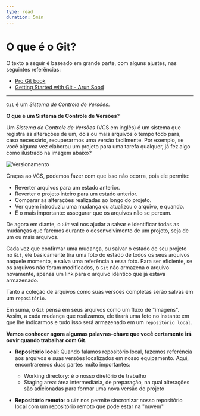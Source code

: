```yaml
---
type: read
duration: 5min
---
```


# O que é o Git?

O texto a seguir é baseado em grande parte, com alguns ajustes, nas seguintes
referências:

- [Pro Git book](https://git-scm.com/book/en/v2)
- [Getting Started with Git - Arun Sood](https://github.com/wdi-sf-september-2014/notes/tree/master/git_intro)

***

`Git` é um _Sistema de Controle de Versões_.

**O que é um Sistema de Controle de Versões**?

Um _Sistema de Controle de Versões_ \(VCS em inglês\) é um sistema que registra
as alterações de um, dois ou mais arquivos o tempo todo para, caso necessário,
recuperarmos uma versão facilmente. Por exemplo, se você alguma vez elaborou
um projeto para uma tarefa qualquer, já fez algo como ilustrado na imagem
abaixo?

![Versionamento](https://user-images.githubusercontent.com/39506102/56902962-bca09500-6a71-11e9-84f9-e332b3c63a87.png)

Graças ao VCS, podemos fazer com que isso não ocorra, pois ele permite:

- Reverter arquivos para um estado anterior.
- Reverter o projeto inteiro para um estado anterior.
- Comparar as alterações realizadas ao longo do projeto.
- Ver quem introduziu uma mudança ou atualizou o arquivo, e quando.
- E o mais importante: assegurar que os arquivos não se percam.

De agora em diante, o `Git` vai nos ajudar a salvar e identificar todas as
mudanças que faremos durante o desenvolvimento de um projeto, seja de um ou
mais arquivos.

Cada vez que confirmar uma mudança, ou salvar o estado de seu projeto no `Git`,
ele basicamente tira uma foto do estado de todos os seus arquivos naquele
momento, e salva uma referência a essa foto. Para ser eficiente, se os arquivos
não foram modificados, o `Git` não armazena o arquivo novamente, apenas um link
para o arquivo idêntico que já estava armazenado.

Tanto a coleção de arquivos como suas versões completas serão salvas em um
`repositório`.

Em suma, o `Git` pensa em seus arquivos como um fluxo de "imagens". Assim, a
cada mudança que realizamos, ele tirará uma foto no instante em que lhe
indicarmos e tudo isso será armazenado em um `repositório local`.

**Vamos conhecer agora algumas palavras-chave que você certamente irá ouvir
quando trabalhar com Git.**

- **Repositório local**: Quando falamos repositório local, fazemos referência
  aos arquivos e suas versões localizados em nosso equipamento. Aqui,
  encontraremos duas partes muito importantes:
  * Working directory: é o nosso diretório de trabalho
  * Staging area: área intermediária, de preparação, na qual alterações
    são adicionadas para formar uma nova versão do projeto

- **Repositório remoto**: o `Git` nos permite sincronizar nosso repositório
  local com um repositório remoto que pode estar na "nuvem"
